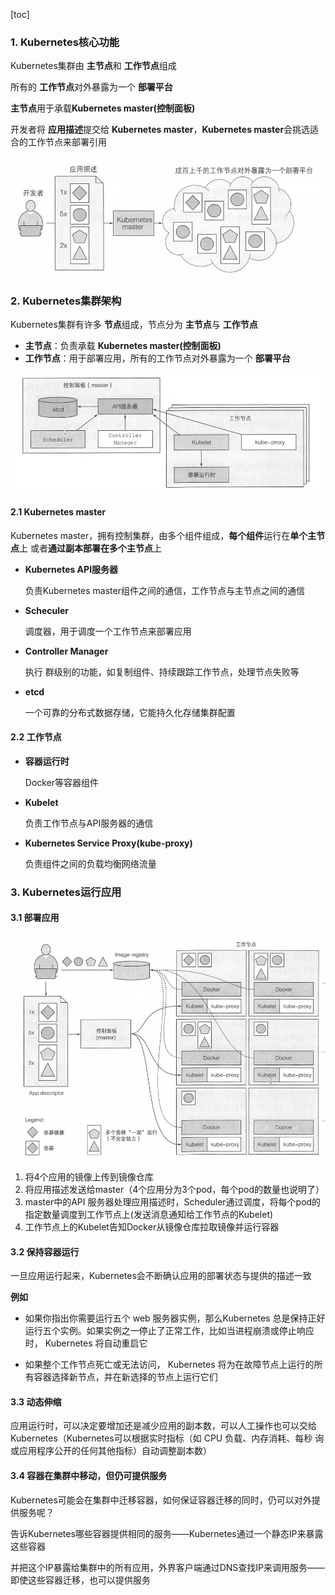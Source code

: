 [toc]

### 1. Kubernetes核心功能

Kubernetes集群由 **主节点**和 **工作节点**组成

所有的 **工作节点**对外暴露为一个 **部署平台**

**主节点**用于承载**Kubernetes master(控制面板)**

开发者将 **应用描述**提交给 **Kubernetes master**，**Kubernetes master**会挑选适合的工作节点来部署引用

![2](p/1.png)



### 2. Kubernetes集群架构

Kubernetes集群有许多 **节点**组成，节点分为 **主节点**与 **工作节点**

* **主节点**：负责承载 **Kubernetes master(控制面板)**
* **工作节点**：用于部署应用，所有的工作节点对外暴露为一个 **部署平台**

![2](p/2.png)

#### 2.1 Kubernetes master

Kubernetes master，拥有控制集群，由多个组件组成，**每个组件**运行在**单个主节点**上 或者**通过副本部署在多个主节点**上

* **Kubernetes API服务器**

  负责Kubernetes master组件之间的通信，工作节点与主节点之间的通信

* **Scheculer**

  调度器，用于调度一个工作节点来部署应用

* **Controller Manager**

  执行 群级别的功能，如复制组件、持续跟踪工作节点，处理节点失败等

* **etcd**

  一个可靠的分布式数据存储，它能持久化存储集群配置

#### 2.2 工作节点

* **容器运行时**

  Docker等容器组件

* **Kubelet**

  负责工作节点与API服务器的通信

* **Kubernetes Service Proxy(kube-proxy)**

  负责组件之间的负载均衡网络流量



### 3. Kubernetes运行应用

#### 3.1 部署应用

![3](p/3.png)

1. 将4个应用的镜像上传到镜像仓库
2. 将应用描述发送给master（4个应用分为3个pod，每个pod的数量也说明了）
3. master中的API 服务器处理应用描述时，Scheduler通过调度，将每个pod的指定数量调度到工作节点上(发送消息通知给工作节点的Kubelet)
4. 工作节点上的Kubelet告知Docker从镜像仓库拉取镜像并运行容器

#### 3.2 保持容器运行

一旦应用运行起来，Kubernetes会不断确认应用的部署状态与提供的描述一致

**例如**

* 如果你指出你需要运行五个 web 服务器实例，那么Kubernetes 总是保持正好运行五个实例。如果实例之一停止了正常工作，比如当进程崩溃或停止响应时， Kubernetes 将自动重启它

* 如果整个工作节点死亡或无法访问， Kubernetes 将为在故障节点上运行的所有容器选择新节点，并在新选择的节点上运行它们

#### 3.3 动态伸缩

应用运行时，可以决定要增加还是减少应用的副本数，可以人工操作也可以交给Kubernetes（Kubernetes可以根据实时指标（如 CPU 负载、内存消耗、每秒 询或应用程序公开的任何其他指标）自动调整副本数）

#### 3.4 容器在集群中移动，但仍可提供服务

Kubernetes可能会在集群中迁移容器，如何保证容器迁移的同时，仍可以对外提供服务呢？

告诉Kubernetes哪些容器提供相同的服务——Kubernetes通过一个静态IP来暴露这些容器

并把这个IP暴露给集群中的所有应用，外界客户端通过DNS查找IP来调用服务——即使这些容器迁移，也可以提供服务

